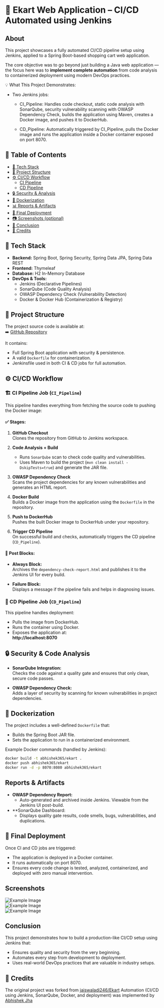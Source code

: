 #  🚀 Ekart Web Application – CI/CD Automated using Jenkins

## About

This project showcases a fully automated CI/CD pipeline setup using Jenkins, applied to a Spring Boot-based shopping cart web application.

The core objective was to go beyond just building a Java web application — the focus here was to **implement complete automation** from code analysis to containerized deployment using modern DevOps practices.

💡 What This Project Demonstrates:
- Two Jenkins jobs:

    - CI_Pipeline: Handles code checkout, static code analysis with SonarQube, security vulnerability scanning with OWASP Dependency Check,           builds the application using Maven, creates a Docker image, and pushes it to DockerHub.

    - CD_Pipeline: Automatically triggered by CI_Pipeline, pulls the Docker image and runs the application inside a Docker container exposed on       port 8070.

## 📌 Table of Contents

- [🔧 Tech Stack](#-tech-stack)
- [📁 Project Structure](#-project-structure)
- [⚙️ CI/CD Workflow](#️-cicd-workflow)
  - [CI Pipeline](#ci-pipeline-job)
  - [CD Pipeline](#cd-pipeline-job)
- [🔒 Security & Analysis](#-security--code-analysis)
- [🐳 Dockerization](#-dockerization)
- [📊 Reports & Artifacts](#-reports--artifacts)
- [📌 Final Deployment](#-final-deployment)
- [📷 Screenshots (optional)](#-screenshots-optional)
- [📎 Conclusion](#-conclusion)
- [🙌 Credits](#-credits)

##  🔧 Tech Stack

- **Backend:** Spring Boot, Spring Security, Spring Data JPA, Spring Data REST
- **Frontend:** Thymeleaf
- **Database:** H2 In-Memory Database
- **DevOps & Tools:**  
  - Jenkins (Declarative Pipelines)  
  - SonarQube (Code Quality Analysis)  
  - OWASP Dependency Check (Vulnerability Detection)  
  - Docker & Docker Hub (Containerization & Registry)

## 📁 Project Structure

The project source code is available at:  
➡️ [GitHub Repository](https://github.com/abhijha16/Ekart.git)

It contains:
- Full Spring Boot application with security & persistence.
- A valid `Dockerfile` for containerization.
- Jenkinsfile used in both CI & CD jobs for full automation.

## ⚙️ CI/CD Workflow

### 🏗️ CI Pipeline Job (`CI_Pipeline`)

This pipeline handles everything from fetching the source code to pushing the Docker image:

#### ✅ Stages:

1. **GitHub Checkout**  
   Clones the repository from GitHub to Jenkins workspace.

2. **Code Analysis + Build**  
   - Runs `SonarQube` scan to check code quality and vulnerabilities.
   - Uses Maven to build the project (`mvn clean install -DskipTests=true`) and generate the JAR file.

3. **OWASP Dependency Check**  
   Scans the project dependencies for any known vulnerabilities and generates an HTML report.

4. **Docker Build**  
   Builds a Docker image from the application using the `Dockerfile` in the repository.

5. **Push to DockerHub**  
   Pushes the built Docker image to DockerHub under your repository.

6. **Trigger CD Pipeline**  
   On successful build and checks, automatically triggers the CD pipeline (`CD_Pipeline`).

#### 🧯 Post Blocks:

- **Always Block:**  
  Archives the `dependency-check-report.html` and publishes it to the Jenkins UI for every build.

- **Failure Block:**  
  Displays a message if the pipeline fails and helps in diagnosing issues.

### 🚀 CD Pipeline Job (`CD_Pipeline`)

This pipeline handles deployment:

- Pulls the image from DockerHub.
- Runs the container using Docker.
- Exposes the application at:  
  **http://localhost:8070**

## 🔒 Security & Code Analysis

- **SonarQube Integration:**  
  Checks the code against a quality gate and ensures that only clean, secure code passes.

- **OWASP Dependency Check:**  
  Adds a layer of security by scanning for known vulnerabilities in project dependencies.

## 🐳 Dockerization

The project includes a well-defined `Dockerfile` that:
- Builds the Spring Boot JAR file.
- Sets the application to run in a containerized environment.

Example Docker commands (handled by Jenkins):
```bash
docker build -t abhishek365/ekart .
docker push abhishek365/ekart
docker run -d -p 8070:8080 abhishek365/ekart
```
## Reports & Artifacts

- **OWASP Dependency Report:**
  - Auto-generated and archived inside Jenkins. Viewable from the Jenkins UI post-build.
- **SonarQube Dashboard:
  - Displays quality gate results, code smells, bugs, vulnerabilities, and duplications.

## 📌 Final Deployment

Once CI and CD jobs are triggered:
- The application is deployed in a Docker container.
- It runs automatically on port 8070.
- Ensures every code change is tested, analyzed, containerized, and deployed with zero manual intervention.

## Screenshots
![Example Image](screenshots/1.png) <br>
![Example Image](screenshots/2.png) <br>
![Example Image](screenshots/3.png) <br>

## Conclusion

This project demonstrates how to build a production-like CI/CD setup using Jenkins that:
- Ensures quality and security from the very beginning.
- Automates every step from development to deployment.
- Uses real-world DevOps practices that are valuable in industry setups.

## 🙌 Credits

The original project was forked from [jaiswaladi246/Ekart](https://github.com/jaiswaladi246/Ekart.git)
Automation (CI/CD using Jenkins, SonarQube, Docker, and deployment) was implemented by [Abhishek Jha](https://github.com/abhijha16/Ekart.git)
